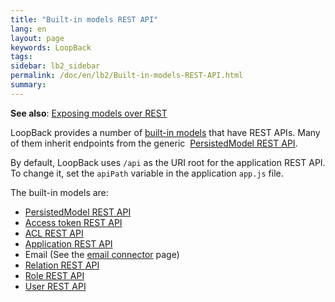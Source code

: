 ```yaml
---
title: "Built-in models REST API"
lang: en
layout: page
keywords: LoopBack
tags:
sidebar: lb2_sidebar
permalink: /doc/en/lb2/Built-in-models-REST-API.html
summary:
---
```


**See also**: [Exposing models over REST](Exposing-models-over-REST.html)

LoopBack provides a number of [built-in models](Using-built-in-models.html) that have REST APIs. Many of them inherit endpoints from the generic 
[PersistedModel REST API](PersistedModel-REST-API.html).

By default, LoopBack uses `/api` as the URI root for the application REST API.
To change it, set the `apiPath` variable in the application `app.js` file. 

The built-in models are:

* [PersistedModel REST API](PersistedModel-REST-API.html)
* [Access token REST API](Access-token-REST-API.html)
* [ACL REST API](ACL-REST-API.html)
* [Application REST API](Application-REST-API.html)
* Email (See the [email connector](Email-connector.html) page)
* [Relation REST API](Relation-REST-API.html)
* [Role REST API](Role-REST-API.html)
* [User REST API](User-REST-API.html)
